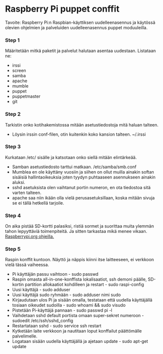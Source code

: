# Raspberry Pi puppet conffit

Tavoite: Raspberry Pi:n Raspbian-käyttiksen uudelleenasennus ja käytössä olevien ohjelmien ja palveluiden uudelleenasennus puppet moduuleilla.

### Step 1
Määritetään mitkä paketit ja palvelut halutaan asentaa uudestaan. Listataan ne:
* irssi
* screen
* samba
* apache
* mumble
* puppet
* puppetmaster
* git

### Step 2
Tarkistin onko kotihakemistossa mitään asetustiedostoja mitä haluan talteen. 
* Löysin irssin conf-filen, otin kuitenkin koko kansion talteen. ~/.irssi

### Step 3
Kurkataan /etc/ sisälle ja katsotaan onko siellä mitään elintärkeää.
* Samban asetustiedosto tarttui matkaan. /etc/samba/smb.conf
* Mumblea en ole käyttäny vuosiin ja siihen on ollut muilla ainakin softan sisäisiä hallintaoikeuksia joten tyydyn puhtaaseen asennukseen ainakin aluksi.
* sshd asetuksista olen vaihtanut portin numeron, en ota tiedostoa sitä varten talteen.
* apache saa niin ikään olla vielä perusasetuksillaan, koska mitään sivuja se ei tällä hetkellä tarjoile.

### Step 4
On aika pistää SD-kortti palasiksi, ristiä sormet ja suorittaa muita ylemmän tahon lepyyttäviä toimenpiteitä. Ja sitten tarkastaa mikä menee vikaan. [Raspberrypi.org ohjeilla.](https://www.raspberrypi.org/documentation/installation/installing-images/README.md)

### Step 5
Raspin konffit kuntoon. Näyttö ja näppis kiinni itse laitteeseen, ei verkkoon vielä tässä vaiheessa.
* Pi käyttäjän passu vaihtoon - sudo passwd
* Raspin omasta all-in-one-konffista lokalisaatiot, ssh demoni päälle, SD-kortin partition allokaatiot kohdilleen ja restart - sudo raspi-config
* Uusi käyttäjä - sudo adduser
* Uusi käyttäjä sudo ryhmään - sudo adduser nimi sudo
* Kirjaudutaan ulos Pi ja sisään omalla, testataan että uudella käyttäjällä tosiaan oikeudet sudoilla - sudo whoami && sudo visudo
* Pistetään Pi-käyttäjä pannaan - sudo passwd pi -l
* Vaihdetaan sshd default portista omaan super-sekret numeroon - sudoedit /etc/ssh/sshd_config
* Restartataan sshd - sudo service ssh restart
* Kytketään laite verkkoon ja nautitaan loput konffailut päättömälle palvelimelle.
* Logataan sisään uudella käyttäjällä ja ajetaan update - sudo apt-get update



